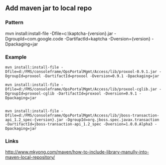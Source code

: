 ## Add maven jar to local repo

### Pattern

mvn install:install-file -Dfile=c:\kaptcha-{version}.jar -DgroupId=com.google.code
-DartifactId=kaptcha -Dversion={version} -Dpackaging=jar

### Example
```
mvn install:install-file -Dfile=d:/FMS/consoleframe/OpsPortalMgmt/Access/lib/proxool-0.9.1.jar -DgroupId=proxool -DartifactId=proxool -Dversion=0.9.1 -Dpackaging=jar

mvn install:install-file -Dfile=d:/FMS/consoleframe/OpsPortalMgmt/Access/lib/proxool-cglib.jar -DgroupId=proxool-cglib -DartifactId=proxool -Dversion=0.9.1 -Dpackaging=jar


mvn install:install-file -Dfile=d:/FMS/consoleframe/OpsPortalMgmt/Access/lib/jboss-transaction-api_1.2_spec-{version}.jar -DgroupId=org.jboss.spec.javax.transaction -DartifactId=jboss-transaction-api_1.2_spec -Dversion=1.0.0.Alpha3 -Dpackaging=jar
```

### Links
http://www.mkyong.com/maven/how-to-include-library-manully-into-maven-local-repository/
